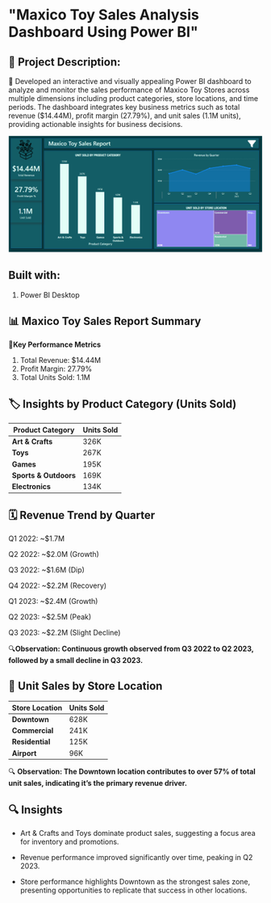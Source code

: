 # **"Maxico Toy Sales Analysis Dashboard Using Power BI"**

## **📝 Project Description:**
📌 Developed an interactive and visually appealing Power BI dashboard to analyze and monitor the sales performance of Maxico Toy Stores across multiple dimensions including product categories, 
    store locations, and time periods. The dashboard integrates key business metrics such as total revenue ($14.44M), profit margin (27.79%), and unit sales (1.1M units),
     providing actionable insights for business decisions.

![Sales Dashboard](/MaxicoToy_Sale/Images/sales_dash.png)

## **Built with:**
1. Power BI Desktop

## 📊 Maxico Toy Sales Report Summary
📌**Key Performance Metrics**
1. Total Revenue: $14.44M
2. Profit Margin: 27.79%
3. Total Units Sold: 1.1M

## 🏷️ Insights by Product Category (Units Sold)

| Product Category      | Units Sold |
|-----------------------|------------|
| **Art & Crafts**      | 326K       |
| **Toys**              | 267K       |
| **Games**             | 195K       |
| **Sports & Outdoors** | 169K       |
| **Electronics**       | 134K       |

## 🗓️ Revenue Trend by Quarter
Q1 2022: ~$1.7M

Q2 2022: ~$2.0M (Growth)

Q3 2022: ~$1.6M (Dip)

Q4 2022: ~$2.2M (Recovery)

Q1 2023: ~$2.4M (Growth)

Q2 2023: ~$2.5M (Peak)

Q3 2023: ~$2.2M (Slight Decline)

🔍**Observation: Continuous growth observed from Q3 2022 to Q2 2023, followed by a small decline in Q3 2023.**


## 🏪 Unit Sales by Store Location
| Store Location  | Units Sold |
|-----------------|------------|
| **Downtown**    | 628K       |
| **Commercial**  | 241K       |
| **Residential** | 125K       |
| **Airport**     | 96K        |

🔍 **Observation: The Downtown location contributes to over 57% of total unit sales, indicating it’s the primary revenue driver.**

## 🔍 Insights
- Art & Crafts and Toys dominate product sales, suggesting a focus area for inventory and promotions.

- Revenue performance improved significantly over time,
 peaking in Q2 2023.

- Store performance highlights Downtown as the strongest sales zone, presenting 
opportunities to replicate that success in other locations.
